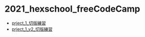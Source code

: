 # 2021_hexschool_freeCodeCamp
- [prject_1_切版練習](https://jaosn60810.github.io/2021_hexschool_freeCodeCamp/project_1) 
- [prject_1_v2_切版練習](https://jaosn60810.github.io/2021_hexschool_freeCodeCamp/project_1_v2) 
